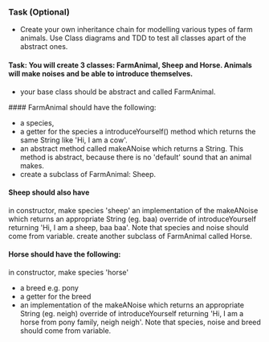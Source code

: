 ### Task (Optional)
- Create your own inheritance chain for modelling various types of farm animals. Use Class diagrams and TDD to test all classes apart of the abstract ones.

#### Task: You will create 3 classes: FarmAnimal, Sheep and Horse. Animals will make noises and be able to introduce themselves.

- your base class should be abstract and called FarmAnimal.

#### FarmAnimal should have the following:

- a species,
- a getter for the species
a introduceYourself() method which returns the same String like 'Hi, I am a cow'.
- an abstract method called makeANoise which returns a String. This method is abstract, because there is no 'default' sound that an animal makes.
- create a subclass of FarmAnimal: Sheep.

#### Sheep should also have

in constructor, make species 'sheep'
an implementation of the makeANoise which returns an appropriate String (eg. baa)
override of introduceYourself returning 'Hi, I am a sheep, baa baa'. Note that species and noise should come from variable.
create another subclass of FarmAnimal called Horse.

#### Horse should have the following:

in constructor, make species 'horse'
- a breed e.g. pony
- a getter for the breed
- an implementation of the makeANoise which returns an appropriate String (eg. neigh)
override of introduceYourself returning 'Hi, I am a horse from pony family, neigh neigh'. Note that species, noise and breed should come from variable.
  
